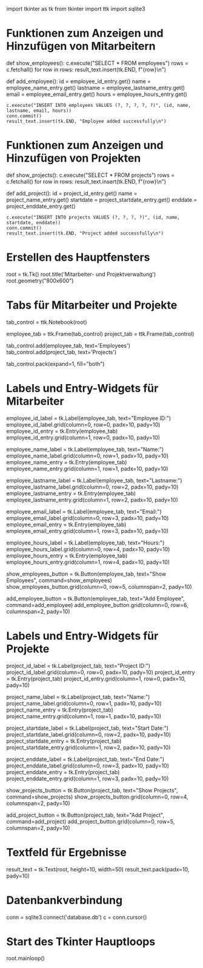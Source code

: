 import tkinter as tk
from tkinter import ttk
import sqlite3
 
# Funktionen zum Anzeigen und Hinzufügen von Mitarbeitern
def show_employees():
    c.execute("SELECT * FROM employees")
    rows = c.fetchall()
    for row in rows:
        result_text.insert(tk.END, f"{row}\n")
 
def add_employee():
    id = employee_id_entry.get()
    name = employee_name_entry.get()
    lastname = employee_lastname_entry.get()
    email = employee_email_entry.get()
    hours = employee_hours_entry.get()
   
    c.execute("INSERT INTO employees VALUES (?, ?, ?, ?, ?)", (id, name, lastname, email, hours))
    conn.commit()
    result_text.insert(tk.END, "Employee added successfully\n")
 
# Funktionen zum Anzeigen und Hinzufügen von Projekten
def show_projects():
    c.execute("SELECT * FROM projects")
    rows = c.fetchall()
    for row in rows:
        result_text.insert(tk.END, f"{row}\n")
 
def add_project():
    id = project_id_entry.get()
    name = project_name_entry.get()
    startdate = project_startdate_entry.get()
    enddate = project_enddate_entry.get()
   
    c.execute("INSERT INTO projects VALUES (?, ?, ?, ?)", (id, name, startdate, enddate))
    conn.commit()
    result_text.insert(tk.END, "Project added successfully\n")
 
# Erstellen des Hauptfensters
root = tk.Tk()
root.title('Mitarbeiter- und Projektverwaltung')
root.geometry("800x600")
 
# Tabs für Mitarbeiter und Projekte
tab_control = ttk.Notebook(root)
 
employee_tab = ttk.Frame(tab_control)
project_tab = ttk.Frame(tab_control)
 
tab_control.add(employee_tab, text='Employees')
tab_control.add(project_tab, text='Projects')
 
tab_control.pack(expand=1, fill="both")
 
# Labels und Entry-Widgets für Mitarbeiter
employee_id_label = tk.Label(employee_tab, text="Employee ID:")
employee_id_label.grid(column=0, row=0, padx=10, pady=10)
employee_id_entry = tk.Entry(employee_tab)
employee_id_entry.grid(column=1, row=0, padx=10, pady=10)
 
employee_name_label = tk.Label(employee_tab, text="Name:")
employee_name_label.grid(column=0, row=1, padx=10, pady=10)
employee_name_entry = tk.Entry(employee_tab)
employee_name_entry.grid(column=1, row=1, padx=10, pady=10)
 
employee_lastname_label = tk.Label(employee_tab, text="Lastname:")
employee_lastname_label.grid(column=0, row=2, padx=10, pady=10)
employee_lastname_entry = tk.Entry(employee_tab)
employee_lastname_entry.grid(column=1, row=2, padx=10, pady=10)
 
employee_email_label = tk.Label(employee_tab, text="Email:")
employee_email_label.grid(column=0, row=3, padx=10, pady=10)
employee_email_entry = tk.Entry(employee_tab)
employee_email_entry.grid(column=1, row=3, padx=10, pady=10)
 
employee_hours_label = tk.Label(employee_tab, text="Hours:")
employee_hours_label.grid(column=0, row=4, padx=10, pady=10)
employee_hours_entry = tk.Entry(employee_tab)
employee_hours_entry.grid(column=1, row=4, padx=10, pady=10)
 
show_employees_button = tk.Button(employee_tab, text="Show Employees", command=show_employees)
show_employees_button.grid(column=0, row=5, columnspan=2, pady=10)
 
add_employee_button = tk.Button(employee_tab, text="Add Employee", command=add_employee)
add_employee_button.grid(column=0, row=6, columnspan=2, pady=10)
 
# Labels und Entry-Widgets für Projekte
project_id_label = tk.Label(project_tab, text="Project ID:")
project_id_label.grid(column=0, row=0, padx=10, pady=10)
project_id_entry = tk.Entry(project_tab)
project_id_entry.grid(column=1, row=0, padx=10, pady=10)
 
project_name_label = tk.Label(project_tab, text="Name:")
project_name_label.grid(column=0, row=1, padx=10, pady=10)
project_name_entry = tk.Entry(project_tab)
project_name_entry.grid(column=1, row=1, padx=10, pady=10)
 
project_startdate_label = tk.Label(project_tab, text="Start Date:")
project_startdate_label.grid(column=0, row=2, padx=10, pady=10)
project_startdate_entry = tk.Entry(project_tab)
project_startdate_entry.grid(column=1, row=2, padx=10, pady=10)
 
project_enddate_label = tk.Label(project_tab, text="End Date:")
project_enddate_label.grid(column=0, row=3, padx=10, pady=10)
project_enddate_entry = tk.Entry(project_tab)
project_enddate_entry.grid(column=1, row=3, padx=10, pady=10)
 
show_projects_button = tk.Button(project_tab, text="Show Projects", command=show_projects)
show_projects_button.grid(column=0, row=4, columnspan=2, pady=10)
 
add_project_button = tk.Button(project_tab, text="Add Project", command=add_project)
add_project_button.grid(column=0, row=5, columnspan=2, pady=10)
 
# Textfeld für Ergebnisse
result_text = tk.Text(root, height=10, width=50)
result_text.pack(padx=10, pady=10)
 
# Datenbankverbindung
conn = sqlite3.connect('database.db')
c = conn.cursor()
 
# Start des Tkinter Hauptloops
root.mainloop()
